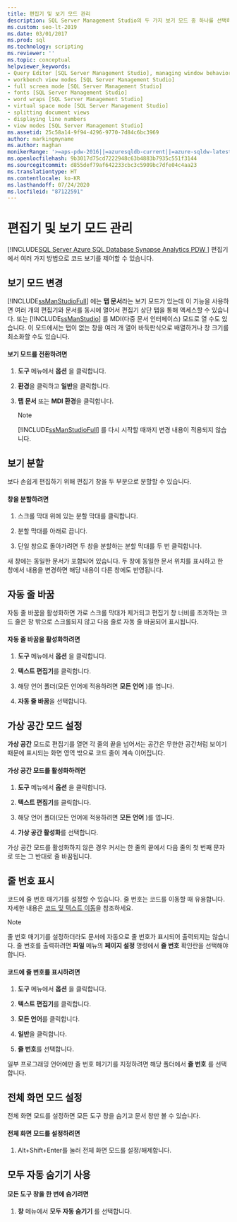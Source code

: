 ```yaml
---
title: 편집기 및 보기 모드 관리
description: SQL Server Management Studio의 두 가지 보기 모드 중 하나를 선택하는 방법을 알아봅니다. 탭 문서 모드 또는 다중 문서 인터페이스 모드. 분할 뷰, 자동 줄 바꿈, 가상 공간 모드, 줄 번호 표시, 전체 화면 모드, 모두 자동 숨기기에 대해서도 알아봅니다.
ms.custom: seo-lt-2019
ms.date: 03/01/2017
ms.prod: sql
ms.technology: scripting
ms.reviewer: ''
ms.topic: conceptual
helpviewer_keywords:
- Query Editor [SQL Server Management Studio], managing window behavior
- workbench view modes [SQL Server Management Studio]
- full screen mode [SQL Server Management Studio]
- fonts [SQL Server Management Studio]
- word wraps [SQL Server Management Studio]
- virtual space mode [SQL Server Management Studio]
- splitting document views
- displaying line numbers
- view modes [SQL Server Management Studio]
ms.assetid: 25c58a14-9f94-4296-9770-7d84c6bc3969
author: markingmyname
ms.author: maghan
monikerRange: '>=aps-pdw-2016||=azuresqldb-current||=azure-sqldw-latest||>=sql-server-2016||=sqlallproducts-allversions||>=sql-server-linux-2017||=azuresqldb-mi-current'
ms.openlocfilehash: 9b3017d75cd7222948c63b4883b7935c551f3144
ms.sourcegitcommit: d855def79af642233cbc3c5909bc7dfe04c4aa23
ms.translationtype: HT
ms.contentlocale: ko-KR
ms.lasthandoff: 07/24/2020
ms.locfileid: "87122591"
---
```

# <a name="manage-the-editor-and-view-mode"></a>편집기 및 보기 모드 관리
[!INCLUDE[SQL Server Azure SQL Database Synapse Analytics PDW ](../../includes/applies-to-version/sql-asdb-asdbmi-asa-pdw.md)]
  편집기에서 여러 가지 방법으로 코드 보기를 제어할 수 있습니다.  
  
## <a name="changing-the-view-mode"></a>보기 모드 변경  
 [!INCLUDE[ssManStudioFull](../../includes/ssmanstudiofull-md.md)] 에는 **탭 문서**라는 보기 모드가 있는데 이 기능을 사용하면 여러 개의 편집기와 문서를 동시에 열어서 편집기 상단 탭을 통해 액세스할 수 있습니다. 또는 [!INCLUDE[ssManStudio](../../includes/ssmanstudio-md.md)] 를 MDI(다중 문서 인터페이스) 모드로 열 수도 있습니다. 이 모드에서는 탭이 없는 창을 여러 개 열어 바둑판식으로 배열하거나 창 크기를 최소화할 수도 있습니다.  
  
#### <a name="to-switch-between-view-modes"></a>보기 모드를 전환하려면  
  
1.  **도구** 메뉴에서 **옵션** 을 클릭합니다.  
  
2.  **환경**을 클릭하고 **일반**을 클릭합니다.  
  
3.  **탭 문서** 또는 **MDI 환경**을 클릭합니다.  
  
    > [!NOTE]  
    >  [!INCLUDE[ssManStudioFull](../../includes/ssmanstudiofull-md.md)] 를 다시 시작할 때까지 변경 내용이 적용되지 않습니다.  
  
## <a name="splitting-the-view"></a>보기 분할  
 보다 손쉽게 편집하기 위해 편집기 창을 두 부분으로 분할할 수 있습니다.  
  
#### <a name="to-split-a-window"></a>창을 분할하려면  
  
1.  스크롤 막대 위에 있는 분할 막대를 클릭합니다.  
  
2.  분할 막대를 아래로 끕니다.  
  
3.  단일 창으로 돌아가려면 두 창을 분할하는 분할 막대를 두 번 클릭합니다.  
  
 새 창에는 동일한 문서가 포함되어 있습니다. 두 창에 동일한 문서 위치를 표시하고 한 창에서 내용을 변경하면 해당 내용이 다른 창에도 반영됩니다.  
  
## <a name="word-wrap"></a>자동 줄 바꿈  
 자동 줄 바꿈을 활성화하면 가로 스크롤 막대가 제거되고 편집기 창 너비를 초과하는 코드 줄은 창 밖으로 스크롤되지 않고 다음 줄로 자동 줄 바꿈되어 표시됩니다.  
  
#### <a name="to-activate-word-wrap"></a>자동 줄 바꿈을 활성화하려면  
  
1.  **도구** 메뉴에서 **옵션** 을 클릭합니다.  
  
2.  **텍스트 편집기**를 클릭합니다.  
  
3.  해당 언어 폴더(모든 언어에 적용하려면 **모든 언어** )를 엽니다.  
  
4.  **자동 줄 바꿈**을 선택합니다.  
  
## <a name="enabling-virtual-space-mode"></a>가상 공간 모드 설정  
 **가상 공간** 모드로 편집기를 열면 각 줄의 끝을 넘어서는 공간은 무한한 공간처럼 보이기 때문에 표시되는 화면 영역 밖으로 코드 줄이 계속 이어집니다.  
  
#### <a name="to-enable-virtual-space-mode"></a>가상 공간 모드를 활성화하려면  
  
1.  **도구** 메뉴에서 **옵션** 을 클릭합니다.  
  
2.  **텍스트 편집기**를 클릭합니다.  
  
3.  해당 언어 폴더(모든 언어에 적용하려면 **모든 언어** )를 엽니다.  
  
4.  **가상 공간 활성화**를 선택합니다.  
  
 가상 공간 모드를 활성화하지 않은 경우 커서는 한 줄의 끝에서 다음 줄의 첫 번째 문자로 또는 그 반대로 줄 바꿈됩니다.  
  
## <a name="displaying-line-numbers"></a>줄 번호 표시  
 코드에 줄 번호 매기기를 설정할 수 있습니다. 줄 번호는 코드를 이동할 때 유용합니다. 자세한 내용은 [코드 및 텍스트 이동](../../relational-databases/scripting/navigate-code-and-text.md)을 참조하세요.  
  
> [!NOTE]  
>  줄 번호 매기기를 설정하더라도 문서에 자동으로 줄 번호가 표시되어 출력되지는 않습니다. 줄 번호를 출력하려면 **파일** 메뉴의 **페이지 설정** 명령에서 **줄 번호** 확인란을 선택해야 합니다.  
  
#### <a name="to-display-line-numbers-in-code"></a>코드에 줄 번호를 표시하려면  
  
1.  **도구** 메뉴에서 **옵션** 을 클릭합니다.  
  
2.  **텍스트 편집기**를 클릭합니다.  
  
3.  **모든 언어**를 클릭합니다.  
  
4.  **일반**을 클릭합니다.  
  
5.  **줄 번호**를 선택합니다.  
  
 일부 프로그래밍 언어에만 줄 번호 매기기를 지정하려면 해당 폴더에서 **줄 번호** 를 선택합니다.  
  
## <a name="enabling-full-screen-mode"></a>전체 화면 모드 설정  
 전체 화면 모드를 설정하면 모든 도구 창을 숨기고 문서 창만 볼 수 있습니다.  
  
#### <a name="to-enable-full-screen-mode"></a>전체 화면 모드를 설정하려면  
  
1.  Alt+Shift+Enter를 눌러 전체 화면 모드를 설정/해제합니다.  
  
## <a name="using-auto-hide-all"></a>모두 자동 숨기기 사용  
  
#### <a name="to-hide-all-the-tool-windows-at-once"></a>모든 도구 창을 한 번에 숨기려면  
  
1.  **창** 메뉴에서 **모두 자동 숨기기** 를 선택합니다.  
  
  
